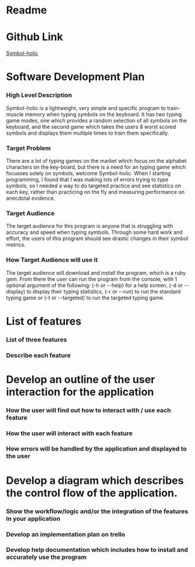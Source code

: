 # Readme     

# Github Link
[Symbol-holic](https://github.com/RoryMusinskas/symbol-holic.git)

# Software Development Plan 
### High Level Description
Symbol-holic is a lightweight, very simple and specific program to train-muscle memory when typing symbols on the keyboard. It has two typing game modes, one which provides a random selection of all symbols on the keyboard, and the second game which takes the users 8 worst scored symbols and displays them multiple times to train them specifically.
### Target Problem
There are a lot of typing games on the market which focus on the alphabet characters on the key-board, but there is a need for an typing game which focusses solely on symbols, welcome Symbol-holic. When I starting programming, I found that I was making lots of errors trying to type symbols, so I needed a way to do targeted practice and see statistics on each key, rather than practicing on the fly and measuring performance on anecdotal evidence.

### Target Audience 
The target audience for this program is anyone that is struggling with accuracy and speed when typing symbols. Through some hard work and effort, the users of this program should see drastic changes in their symbol metrics. 
 
### How Target Audience will use it 
The target audience will download and install the program, which is a ruby gem. From there the user can run the program from the console, with 1 optional argument of the following: (-h or --help) for a help screen, (-d or --display) to display their typing statistics, (-r or --run) to run the standard typing game or (-t or --targeted) to run the targeted typing game.


# List of features
### List of three features  
### Describe each feature 


# Develop an outline of the user interaction for the application
### How the user will find out how to interact with / use each feature
### How the user will interact with each feature
### How errors will be handled by the application and displayed to the user


# Develop a diagram which describes the control flow of the application.
### Show the workflow/logic and/or the integration of the features in your application

### Develop an implementation plan on trello


### Develop help documentation which includes how to install and accurately use the program 